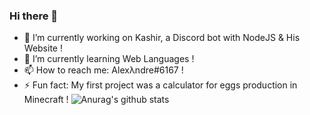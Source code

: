 ### Hi there 👋

- 🔭 I’m currently working on Kashir, a Discord bot with NodeJS & His Website !
- 🌱 I’m currently learning Web Languages !
- 📫 How to reach me: Alexλndre#6167 !
- ⚡ Fun fact: My first project was a calculator for eggs production in Minecraft !
![Anurag's github stats](https://github-readme-stats.vercel.app/api?username=AlexandreSama&theme=radical&show_icons=true)
